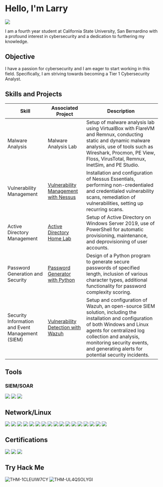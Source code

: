 # Hello, I'm Larry
<a href="https://www.linkedin.com/in/larry-klingaman-7189282b5">
  <img src="https://img.shields.io/badge/-LinkedIn-0072b1?&style=for-the-badge&logo=linkedin&logoColor=white" />
</a>


I am a fourth year student at California State University, San Bernardino with a profound interest in cybersecurity and a dedication to furthering my knowledge.

## Objective

I have a passion for cybersecurity and I am eager to start working in this field. Specifically, I am striving towards becoming a Tier 1 Cybersecurity Analyst.

## Skills and Projects

| Skill                                         | Associated Project         | Description        |
|-----------------------------------------------|----------------------------|--------------------| 
| Malware Analysis | Malware Analysis Lab | Setup of malware analysis lab using VirtualBox with FlareVM and Remnux, conducting static and dynamic malware analysis, use of tools such as Wireshark, Procmon, PE View, Floss, VirusTotal, Remnux, InetSim, and PE Studio.
| Vulnerability Management | <a href="https://github.com/larryklingaman3/Vulnerability-Management-with-Nessus"> Vulnerability Management with Nessus | Installation and configuration of Nessus Essentials, performing non-credentialed and credentialed vulnerability scans, remediation of vulnerabilities, setting up recurring scans.
| Active Directory Management | <a href="https://github.com/larryklingaman3/Active-Directory-Home-Lab"> Active Directory Home Lab | Setup of Active Directory on Windows Server 2019, use of PowerShell for automatic provisioning, maintenance, and deprovisioning of user accounts.
| Password Generation and Security | <a href="https://github.com/larryklingaman3/Password-Generator-with-Python">Password Generator with Python | Design of a Python program to generate secure passwords of specified length, inclusion of various character types, additional functionality for password complexity scoring.
| Security Information and Event Management (SIEM) | <a href="https://github.com/larryklingaman3/SIEM-Lab-with-Wazuh">Vulnerability Detection with Wazuh | Setup and configuration of Wazuh, an open-source SIEM solution, including the installation and configuration of both Windows and Linux agents for centralized log collection and analysis, monitoring security events, and generating alerts for potential security incidents.

## Tools

### SIEM/SOAR
<div>
    <img src="https://img.shields.io/badge/-Splunk-4A154B?&style=for-the-badge&logo=Splunk&logoColor=white" />
    <img src="https://img.shields.io/badge/-Nessus-0298DB?&style=for-the-badge&logo=Nessus&logoColor=white" />
    <img src="https://img.shields.io/badge/-Wazuh-F57C00?&style=for-the-badge&logo=Wazuh&logoColor=white" />

</div>

## Network/Linux
<div>
<img src="https://img.shields.io/badge/-Wireshark-2C3E50?style=for-the-badge&logo=Wireshark&logoColor=white" />
<img src="https://img.shields.io/badge/-Metasploit-2C3E50?style=for-the-badge&logo=Metasploit&logoColor=white" />
<img src="https://img.shields.io/badge/-AutoRuns-2C3E50?style=for-the-badge&logo=AutoRuns&logoColor=white" />
<img src="https://img.shields.io/badge/-PEStudio-2C3E50?style=for-the-badge&logo=PEStudio&logoColor=white" />
<img src="https://img.shields.io/badge/-KaliLinux-3498DB?style=for-the-badge&logo=KaliLinux&logoColor=white" />
<img src="https://img.shields.io/badge/-Hydra-3498DB?style=for-the-badge&logo=Hydra&logoColor=white" />
<img src="https://img.shields.io/badge/-JohnTheRipper-3498DB?style=for-the-badge&logo=JohnTheRipper&logoColor=white" />
<img src="https://img.shields.io/badge/-theHarvester-3498DB?style=for-the-badge&logo=theHarvester&logoColor=white" />
<img src="https://img.shields.io/badge/-Nmap-3498DB?style=for-the-badge&logo=Nmap&logoColor=white" />
<img src="https://img.shields.io/badge/-REMnux-27AE60?style=for-the-badge&logo=REMnux&logoColor=white" />
<img src="https://img.shields.io/badge/-Process%20Monitor-27AE60?style=for-the-badge&logo=Process-Monitor&logoColor=white" />
<img src="https://img.shields.io/badge/-VirusTotal-27AE60?style=for-the-badge&logo=VirusTotal&logoColor=white" />
<img src="https://img.shields.io/badge/-Putty-27AE60?style=for-the-badge&logo=Putty&logoColor=white" />
<img src="https://img.shields.io/badge/-Floss-8E44AD?style=for-the-badge&logo=Floss&logoColor=white" />
<img src="https://img.shields.io/badge/-Inetsim-8E44AD?style=for-the-badge&logo=Inetsim&logoColor=white" />
<img src="https://img.shields.io/badge/-Procmon-8E44AD?style=for-the-badge&logo=Procmon&logoColor=white" />
<img src="https://img.shields.io/badge/-BurpSuite-8E44AD?style=for-the-badge&logo=BurpSuite&logoColor=white" />
</div>

## Certifications
<div>
<img src="https://img.shields.io/badge/-Security%2B-FF0000?&style=for-the-badge&logo=CompTIA&logoColor=white" />
<img src="https://img.shields.io/badge/-Network%2B-007ACC?&style=for-the-badge&logo=CompTIA&logoColor=white" />
<img src="https://img.shields.io/badge/-A%2B-4D4D4D?&style=for-the-badge&logo=CompTIA&logoColor=white" />
</div>

## Try Hack Me
<div>

![THM-1CLEUIW7CY](https://github.com/user-attachments/assets/d0de0a7a-4389-4054-8a28-b5a56fd69cc9)
![THM-UL4QSOLYGI](https://github.com/user-attachments/assets/205ce4f5-7e3e-40de-a1f3-515134c3b250)
  
</div>


